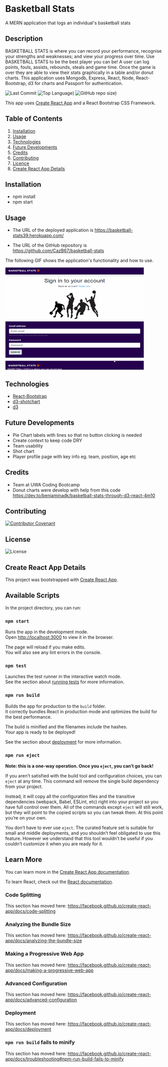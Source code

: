 # Basketball Stats
A MERN application that logs an individual's basketball stats

## Description 
BASKETBALL STATS is where you can record your performance, recognise your strengths and weaknesses; and view your progress over time. Use BASKETBALL STATS to be the best player you can be! A user can log points, fouls, assists, rebounds, steals and game time. Once the game is over they are able to view their stats graphically in a table and/or donut charts. This application uses Mongodb, Express, React, Node, React-Bootstrap, d3 for charts and Passport for authentication.

![Last Commit](https://img.shields.io/github/last-commit/cazb67/basketball-stats) ![Top Language](https://img.shields.io/github/languages/top/cazb67/basketball-stats)) ![GitHub repo size](https://img.shields.io/github/repo-size/cazb67/basketball-stats)) 

This app  uses [Create React App](https://github.com/facebook/create-react-app) and a React Bootstrap CSS Framework. 

## Table of Contents
1. [Installation](#Installation)
2. [Usage](#Usage)
3. [Technologies](#Technologies)
4. [Future Developments](#Future-Developments)
5. [Credits](#Credits)
6. [Contributing](#Contributing)
7. [Licence](#License)
8. [Create React App Details](#Create-React-App-Details)

## Installation
- npm install
- npm start

## Usage
* The URL of the deployed application is https://basketball-stats39.herokuapp.com/

* The URL of the GitHub repository is https://github.com/CazB67/basketball-stats

The following GIF shows the application's functionality and how to use. 

<img src="./stats.gif" width="441" height="323" title="Basketball Stats App">

## Technologies
- [React-Bootstrap](https://react-bootstrap.github.io/)
- [d3-shotchart](https://www.npmjs.com/package/d3-shotchart)
- [d3](https://www.npmjs.com/package/d3)

## Future Developments
- Pie Chart labels with lines so that no button clicking is needed
- Create context to keep code DRY
- Team usability
- Shot chart
- Player profile page with key info eg. team, position, age etc

## Credits
- Team at UWA Coding Bootcamp
- Donut charts were develop with help from this code https://dev.to/benjaminadk/basketball-stats-through-d3-react-4m10

## Contributing
[![Contributor Covenant](https://img.shields.io/badge/Contributor%20Covenant-v2.0%20adopted-ff69b4.svg)](code_of_conduct.md)

## License
![License](https://img.shields.io/github/license/cazb67/basketball-stats) 

## Create React App Details
This project was bootstrapped with [Create React App](https://github.com/facebook/create-react-app).

## Available Scripts

In the project directory, you can run:

### `npm start`

Runs the app in the development mode.<br />
Open [http://localhost:3000](http://localhost:3000) to view it in the browser.

The page will reload if you make edits.<br />
You will also see any lint errors in the console.

### `npm test`

Launches the test runner in the interactive watch mode.<br />
See the section about [running tests](https://facebook.github.io/create-react-app/docs/running-tests) for more information.

### `npm run build`

Builds the app for production to the `build` folder.<br />
It correctly bundles React in production mode and optimizes the build for the best performance.

The build is minified and the filenames include the hashes.<br />
Your app is ready to be deployed!

See the section about [deployment](https://facebook.github.io/create-react-app/docs/deployment) for more information.

### `npm run eject`

**Note: this is a one-way operation. Once you `eject`, you can’t go back!**

If you aren’t satisfied with the build tool and configuration choices, you can `eject` at any time. This command will remove the single build dependency from your project.

Instead, it will copy all the configuration files and the transitive dependencies (webpack, Babel, ESLint, etc) right into your project so you have full control over them. All of the commands except `eject` will still work, but they will point to the copied scripts so you can tweak them. At this point you’re on your own.

You don’t have to ever use `eject`. The curated feature set is suitable for small and middle deployments, and you shouldn’t feel obligated to use this feature. However we understand that this tool wouldn’t be useful if you couldn’t customize it when you are ready for it.

## Learn More

You can learn more in the [Create React App documentation](https://facebook.github.io/create-react-app/docs/getting-started).

To learn React, check out the [React documentation](https://reactjs.org/).

### Code Splitting

This section has moved here: https://facebook.github.io/create-react-app/docs/code-splitting

### Analyzing the Bundle Size

This section has moved here: https://facebook.github.io/create-react-app/docs/analyzing-the-bundle-size

### Making a Progressive Web App

This section has moved here: https://facebook.github.io/create-react-app/docs/making-a-progressive-web-app

### Advanced Configuration

This section has moved here: https://facebook.github.io/create-react-app/docs/advanced-configuration

### Deployment

This section has moved here: https://facebook.github.io/create-react-app/docs/deployment

### `npm run build` fails to minify

This section has moved here: https://facebook.github.io/create-react-app/docs/troubleshooting#npm-run-build-fails-to-minify